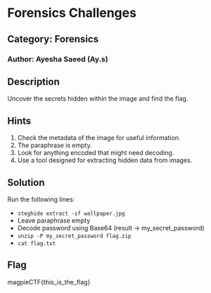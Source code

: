 # Forensics Challenges
## Category: Forensics
### Author: Ayesha Saeed (Ay.s)

## Description
Uncover the secrets hidden within the image and find the flag.


## Hints
1. Check the metadata of the image for useful information.
2. The paraphrase is empty.
3. Look for anything encoded that might need decoding.
4. Use a tool designed for extracting hidden data from images.


## Solution
Run the following lines:
- ```steghide extract -sf wallpaper.jpg```
- Leave paraphrase empty
- Decode password using Base64 (result -> my_secret_password)
- ```unzip -P my_secret_password flag.zip```
- ```cat flag.txt```


## Flag
magpieCTF{this_is_the_flag}
